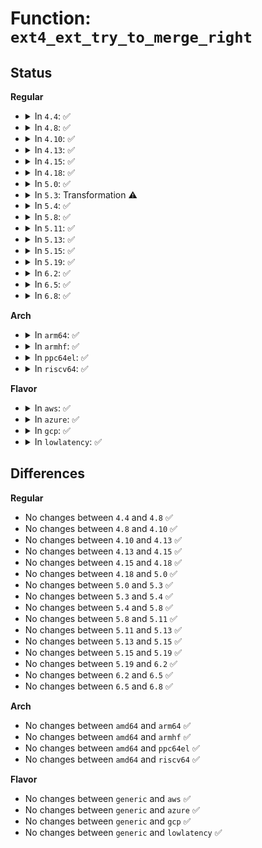 # Function: <code>ext4_ext_try_to_merge_right</code>

## Status
<b>Regular</b>
<ul>
<li>
<details>
<summary>In <code>4.4</code>: ✅</summary>

```c
int ext4_ext_try_to_merge_right(struct inode *inode, struct ext4_ext_path *path, struct ext4_extent *ex);
```

**Collision:** Unique Static

**Inline:** No

**Transformation:** False

**Instances:**

```
In fs/ext4/extents.c (ffffffff812c4580)
Location: fs/ext4/extents.c:1761
Inline: False
Direct callers:
  - fs/ext4/extents.c:ext4_ext_shift_extents
  - fs/ext4/extents.c:ext4_ext_shift_extents
```
**Symbols:**

```
ffffffff812c4580-ffffffff812c470a: ext4_ext_try_to_merge_right (STB_LOCAL)
```
</details>
</li>
<li>
<details>
<summary>In <code>4.8</code>: ✅</summary>

```c
int ext4_ext_try_to_merge_right(struct inode *inode, struct ext4_ext_path *path, struct ext4_extent *ex);
```

**Collision:** Unique Static

**Inline:** No

**Transformation:** False

**Instances:**

```
In fs/ext4/extents.c (ffffffff812f3dd0)
Location: fs/ext4/extents.c:1773
Inline: False
Direct callers:
  - fs/ext4/extents.c:ext4_ext_shift_extents
  - fs/ext4/extents.c:ext4_ext_shift_extents
```
**Symbols:**

```
ffffffff812f3dd0-ffffffff812f3f5c: ext4_ext_try_to_merge_right (STB_LOCAL)
```
</details>
</li>
<li>
<details>
<summary>In <code>4.10</code>: ✅</summary>

```c
int ext4_ext_try_to_merge_right(struct inode *inode, struct ext4_ext_path *path, struct ext4_extent *ex);
```

**Collision:** Unique Static

**Inline:** No

**Transformation:** False

**Instances:**

```
In fs/ext4/extents.c (ffffffff81309d80)
Location: fs/ext4/extents.c:1773
Inline: False
Direct callers:
  - fs/ext4/extents.c:ext4_ext_shift_extents
  - fs/ext4/extents.c:ext4_ext_shift_extents
```
**Symbols:**

```
ffffffff81309d80-ffffffff81309f0c: ext4_ext_try_to_merge_right (STB_LOCAL)
```
</details>
</li>
<li>
<details>
<summary>In <code>4.13</code>: ✅</summary>

```c
int ext4_ext_try_to_merge_right(struct inode *inode, struct ext4_ext_path *path, struct ext4_extent *ex);
```

**Collision:** Unique Static

**Inline:** No

**Transformation:** False

**Instances:**

```
In fs/ext4/extents.c (ffffffff812e84a0)
Location: fs/ext4/extents.c:1773
Inline: False
Direct callers:
  - fs/ext4/extents.c:ext4_ext_shift_extents
  - fs/ext4/extents.c:ext4_ext_shift_extents
```
**Symbols:**

```
ffffffff812e84a0-ffffffff812e85df: ext4_ext_try_to_merge_right (STB_LOCAL)
```
</details>
</li>
<li>
<details>
<summary>In <code>4.15</code>: ✅</summary>

```c
int ext4_ext_try_to_merge_right(struct inode *inode, struct ext4_ext_path *path, struct ext4_extent *ex);
```

**Collision:** Unique Static

**Inline:** No

**Transformation:** False

**Instances:**

```
In fs/ext4/extents.c (ffffffff8130cf40)
Location: fs/ext4/extents.c:1773
Inline: False
Direct callers:
  - fs/ext4/extents.c:ext4_ext_shift_extents
  - fs/ext4/extents.c:ext4_ext_shift_extents
```
**Symbols:**

```
ffffffff8130cf40-ffffffff8130d07f: ext4_ext_try_to_merge_right (STB_LOCAL)
```
</details>
</li>
<li>
<details>
<summary>In <code>4.18</code>: ✅</summary>

```c
int ext4_ext_try_to_merge_right(struct inode *inode, struct ext4_ext_path *path, struct ext4_extent *ex);
```

**Collision:** Unique Static

**Inline:** No

**Transformation:** False

**Instances:**

```
In fs/ext4/extents.c (ffffffff8133c140)
Location: fs/ext4/extents.c:1767
Inline: False
Direct callers:
  - fs/ext4/extents.c:ext4_ext_shift_extents
  - fs/ext4/extents.c:ext4_ext_shift_extents
```
**Symbols:**

```
ffffffff8133c140-ffffffff8133c26a: ext4_ext_try_to_merge_right (STB_LOCAL)
```
</details>
</li>
<li>
<details>
<summary>In <code>5.0</code>: ✅</summary>

```c
int ext4_ext_try_to_merge_right(struct inode *inode, struct ext4_ext_path *path, struct ext4_extent *ex);
```

**Collision:** Unique Static

**Inline:** No

**Transformation:** False

**Instances:**

```
In fs/ext4/extents.c (ffffffff813537f0)
Location: fs/ext4/extents.c:1767
Inline: False
Direct callers:
  - fs/ext4/extents.c:ext4_ext_shift_extents
  - fs/ext4/extents.c:ext4_ext_shift_extents
```
**Symbols:**

```
ffffffff813537f0-ffffffff8135391a: ext4_ext_try_to_merge_right (STB_LOCAL)
```
</details>
</li>
<li>
<details>
<summary>In <code>5.3</code>: Transformation ⚠️</summary>

```c
int ext4_ext_try_to_merge_right(struct inode *inode, struct ext4_ext_path *path, struct ext4_extent *ex);
```

**Collision:** Unique Static

**Inline:** No

**Transformation:** True

**Instances:**

```
In fs/ext4/extents.c (0)
Location: fs/ext4/extents.c:1784
Inline: False
Direct callers:
  - fs/ext4/extents.c:ext4_ext_shift_extents
  - fs/ext4/extents.c:ext4_ext_shift_extents
```
**Symbols:**

```
ffffffff8137d350-ffffffff8137d453: ext4_ext_try_to_merge_right (STB_LOCAL)
ffffffff81382616-ffffffff8138265a: ext4_ext_try_to_merge_right.cold (STB_LOCAL)
```
</details>
</li>
<li>
<details>
<summary>In <code>5.4</code>: ✅</summary>

```c
int ext4_ext_try_to_merge_right(struct inode *inode, struct ext4_ext_path *path, struct ext4_extent *ex);
```

**Collision:** Unique Static

**Inline:** No

**Transformation:** False

**Instances:**

```
In fs/ext4/extents.c (ffffffff81395a50)
Location: fs/ext4/extents.c:1784
Inline: False
Direct callers:
  - fs/ext4/extents.c:ext4_ext_shift_extents
  - fs/ext4/extents.c:ext4_ext_shift_extents
```
**Symbols:**

```
ffffffff81395a50-ffffffff81395b75: ext4_ext_try_to_merge_right (STB_LOCAL)
```
</details>
</li>
<li>
<details>
<summary>In <code>5.8</code>: ✅</summary>

```c
int ext4_ext_try_to_merge_right(struct inode *inode, struct ext4_ext_path *path, struct ext4_extent *ex);
```

**Collision:** Unique Static

**Inline:** No

**Transformation:** False

**Instances:**

```
In fs/ext4/extents.c (ffffffff813dd9f0)
Location: fs/ext4/extents.c:1752
Inline: False
Direct callers:
  - fs/ext4/extents.c:ext4_ext_shift_path_extents
  - fs/ext4/extents.c:ext4_ext_shift_path_extents
  - fs/ext4/extents.c:ext4_ext_try_to_merge
  - fs/ext4/extents.c:ext4_ext_try_to_merge
```
**Symbols:**

```
ffffffff813dd9f0-ffffffff813ddb18: ext4_ext_try_to_merge_right (STB_LOCAL)
```
</details>
</li>
<li>
<details>
<summary>In <code>5.11</code>: ✅</summary>

```c
int ext4_ext_try_to_merge_right(struct inode *inode, struct ext4_ext_path *path, struct ext4_extent *ex);
```

**Collision:** Unique Static

**Inline:** No

**Transformation:** False

**Instances:**

```
In fs/ext4/extents.c (ffffffff813ef2e0)
Location: fs/ext4/extents.c:1751
Inline: False
Direct callers:
  - fs/ext4/extents.c:ext4_ext_shift_path_extents
  - fs/ext4/extents.c:ext4_ext_shift_path_extents
  - fs/ext4/extents.c:ext4_ext_try_to_merge
  - fs/ext4/extents.c:ext4_ext_try_to_merge
```
**Symbols:**

```
ffffffff813ef2e0-ffffffff813ef408: ext4_ext_try_to_merge_right (STB_LOCAL)
```
</details>
</li>
<li>
<details>
<summary>In <code>5.13</code>: ✅</summary>

```c
int ext4_ext_try_to_merge_right(struct inode *inode, struct ext4_ext_path *path, struct ext4_extent *ex);
```

**Collision:** Unique Static

**Inline:** No

**Transformation:** False

**Instances:**

```
In fs/ext4/extents.c (ffffffff813f57a0)
Location: fs/ext4/extents.c:1754
Inline: False
Direct callers:
  - fs/ext4/extents.c:ext4_ext_shift_path_extents
  - fs/ext4/extents.c:ext4_ext_shift_path_extents
  - fs/ext4/extents.c:ext4_ext_try_to_merge
  - fs/ext4/extents.c:ext4_ext_try_to_merge
```
**Symbols:**

```
ffffffff813f57a0-ffffffff813f58c8: ext4_ext_try_to_merge_right (STB_LOCAL)
```
</details>
</li>
<li>
<details>
<summary>In <code>5.15</code>: ✅</summary>

```c
int ext4_ext_try_to_merge_right(struct inode *inode, struct ext4_ext_path *path, struct ext4_extent *ex);
```

**Collision:** Unique Static

**Inline:** No

**Transformation:** False

**Instances:**

```
In fs/ext4/extents.c (ffffffff814474f0)
Location: fs/ext4/extents.c:1792
Inline: False
Direct callers:
  - fs/ext4/extents.c:ext4_ext_shift_path_extents
  - fs/ext4/extents.c:ext4_ext_shift_path_extents
  - fs/ext4/extents.c:ext4_ext_try_to_merge
  - fs/ext4/extents.c:ext4_ext_try_to_merge
```
**Symbols:**

```
ffffffff814474f0-ffffffff8144761d: ext4_ext_try_to_merge_right (STB_LOCAL)
```
</details>
</li>
<li>
<details>
<summary>In <code>5.19</code>: ✅</summary>

```c
int ext4_ext_try_to_merge_right(struct inode *inode, struct ext4_ext_path *path, struct ext4_extent *ex);
```

**Collision:** Unique Static

**Inline:** No

**Transformation:** False

**Instances:**

```
In fs/ext4/extents.c (ffffffff814c3bc0)
Location: fs/ext4/extents.c:1793
Inline: False
Direct callers:
  - fs/ext4/extents.c:ext4_ext_shift_path_extents
  - fs/ext4/extents.c:ext4_ext_shift_path_extents
  - fs/ext4/extents.c:ext4_ext_try_to_merge
  - fs/ext4/extents.c:ext4_ext_try_to_merge
```
**Symbols:**

```
ffffffff814c3bc0-ffffffff814c3d01: ext4_ext_try_to_merge_right (STB_LOCAL)
```
</details>
</li>
<li>
<details>
<summary>In <code>6.2</code>: ✅</summary>

```c
int ext4_ext_try_to_merge_right(struct inode *inode, struct ext4_ext_path *path, struct ext4_extent *ex);
```

**Collision:** Unique Static

**Inline:** No

**Transformation:** False

**Instances:**

```
In fs/ext4/extents.c (ffffffff8155c070)
Location: fs/ext4/extents.c:1801
Inline: False
Direct callers:
  - fs/ext4/extents.c:ext4_ext_shift_path_extents
  - fs/ext4/extents.c:ext4_ext_shift_path_extents
  - fs/ext4/extents.c:ext4_ext_try_to_merge
  - fs/ext4/extents.c:ext4_ext_try_to_merge
```
**Symbols:**

```
ffffffff8155c070-ffffffff8155c1b1: ext4_ext_try_to_merge_right (STB_LOCAL)
```
</details>
</li>
<li>
<details>
<summary>In <code>6.5</code>: ✅</summary>

```c
int ext4_ext_try_to_merge_right(struct inode *inode, struct ext4_ext_path *path, struct ext4_extent *ex);
```

**Collision:** Unique Static

**Inline:** No

**Transformation:** False

**Instances:**

```
In fs/ext4/extents.c (ffffffff81593e80)
Location: fs/ext4/extents.c:1801
Inline: False
Direct callers:
  - fs/ext4/extents.c:ext4_ext_shift_path_extents
  - fs/ext4/extents.c:ext4_ext_shift_path_extents
  - fs/ext4/extents.c:ext4_ext_try_to_merge
  - fs/ext4/extents.c:ext4_ext_try_to_merge
```
**Symbols:**

```
ffffffff81593e80-ffffffff81593fbd: ext4_ext_try_to_merge_right (STB_LOCAL)
```
</details>
</li>
<li>
<details>
<summary>In <code>6.8</code>: ✅</summary>

```c
int ext4_ext_try_to_merge_right(struct inode *inode, struct ext4_ext_path *path, struct ext4_extent *ex);
```

**Collision:** Unique Static

**Inline:** No

**Transformation:** False

**Instances:**

```
In fs/ext4/extents.c (ffffffff815ccb70)
Location: fs/ext4/extents.c:1801
Inline: False
Direct callers:
  - fs/ext4/extents.c:ext4_ext_shift_path_extents
  - fs/ext4/extents.c:ext4_ext_shift_path_extents
  - fs/ext4/extents.c:ext4_ext_try_to_merge
  - fs/ext4/extents.c:ext4_ext_try_to_merge
```
**Symbols:**

```
ffffffff815ccb70-ffffffff815cccad: ext4_ext_try_to_merge_right (STB_LOCAL)
```
</details>
</li>
</ul>
<b>Arch</b>
<ul>
<li>
<details>
<summary>In <code>arm64</code>: ✅</summary>

```c
int ext4_ext_try_to_merge_right(struct inode *inode, struct ext4_ext_path *path, struct ext4_extent *ex);
```

**Collision:** Unique Static

**Inline:** No

**Transformation:** False

**Instances:**

```
In fs/ext4/extents.c (ffff800010468840)
Location: fs/ext4/extents.c:1784
Inline: False
Direct callers:
  - fs/ext4/extents.c:ext4_ext_shift_extents
  - fs/ext4/extents.c:ext4_ext_shift_extents
```
**Symbols:**

```
ffff800010468840-ffff8000104689ac: ext4_ext_try_to_merge_right (STB_LOCAL)
```
</details>
</li>
<li>
<details>
<summary>In <code>armhf</code>: ✅</summary>

```c
int ext4_ext_try_to_merge_right(struct inode *inode, struct ext4_ext_path *path, struct ext4_extent *ex);
```

**Collision:** Unique Static

**Inline:** No

**Transformation:** False

**Instances:**

```
In fs/ext4/extents.c (c06295b8)
Location: fs/ext4/extents.c:1784
Inline: False
Direct callers:
  - fs/ext4/extents.c:ext4_ext_shift_extents
  - fs/ext4/extents.c:ext4_ext_shift_extents
```
**Symbols:**

```
c06295b8-c062973c: ext4_ext_try_to_merge_right (STB_LOCAL)
```
</details>
</li>
<li>
<details>
<summary>In <code>ppc64el</code>: ✅</summary>

```c
int ext4_ext_try_to_merge_right(struct inode *inode, struct ext4_ext_path *path, struct ext4_extent *ex);
```

**Collision:** Unique Static

**Inline:** No

**Transformation:** False

**Instances:**

```
In fs/ext4/extents.c (c000000000586d60)
Location: fs/ext4/extents.c:1784
Inline: False
Direct callers:
  - fs/ext4/extents.c:ext4_ext_shift_extents
  - fs/ext4/extents.c:ext4_ext_shift_extents
  - fs/ext4/extents.c:ext4_ext_try_to_merge
  - fs/ext4/extents.c:ext4_ext_try_to_merge
```
**Symbols:**

```
c000000000586d60-c000000000586f38: ext4_ext_try_to_merge_right (STB_LOCAL)
```
</details>
</li>
<li>
<details>
<summary>In <code>riscv64</code>: ✅</summary>

```c
int ext4_ext_try_to_merge_right(struct inode *inode, struct ext4_ext_path *path, struct ext4_extent *ex);
```

**Collision:** Unique Static

**Inline:** No

**Transformation:** False

**Instances:**

```
In fs/ext4/extents.c (ffffffe0002f63c6)
Location: fs/ext4/extents.c:1784
Inline: False
Direct callers:
  - fs/ext4/extents.c:ext4_ext_shift_extents
  - fs/ext4/extents.c:ext4_ext_shift_extents
```
**Symbols:**

```
ffffffe0002f63c6-ffffffe0002f651e: ext4_ext_try_to_merge_right (STB_LOCAL)
```
</details>
</li>
</ul>
<b>Flavor</b>
<ul>
<li>
<details>
<summary>In <code>aws</code>: ✅</summary>

```c
int ext4_ext_try_to_merge_right(struct inode *inode, struct ext4_ext_path *path, struct ext4_extent *ex);
```

**Collision:** Unique Static

**Inline:** No

**Transformation:** False

**Instances:**

```
In fs/ext4/extents.c (ffffffff8138e030)
Location: fs/ext4/extents.c:1784
Inline: False
Direct callers:
  - fs/ext4/extents.c:ext4_ext_shift_extents
  - fs/ext4/extents.c:ext4_ext_shift_extents
```
**Symbols:**

```
ffffffff8138e030-ffffffff8138e155: ext4_ext_try_to_merge_right (STB_LOCAL)
```
</details>
</li>
<li>
<details>
<summary>In <code>azure</code>: ✅</summary>

```c
int ext4_ext_try_to_merge_right(struct inode *inode, struct ext4_ext_path *path, struct ext4_extent *ex);
```

**Collision:** Unique Static

**Inline:** No

**Transformation:** False

**Instances:**

```
In fs/ext4/extents.c (ffffffff8137eac0)
Location: fs/ext4/extents.c:1784
Inline: False
Direct callers:
  - fs/ext4/extents.c:ext4_ext_shift_extents
  - fs/ext4/extents.c:ext4_ext_shift_extents
```
**Symbols:**

```
ffffffff8137eac0-ffffffff8137ebe5: ext4_ext_try_to_merge_right (STB_LOCAL)
```
</details>
</li>
<li>
<details>
<summary>In <code>gcp</code>: ✅</summary>

```c
int ext4_ext_try_to_merge_right(struct inode *inode, struct ext4_ext_path *path, struct ext4_extent *ex);
```

**Collision:** Unique Static

**Inline:** No

**Transformation:** False

**Instances:**

```
In fs/ext4/extents.c (ffffffff8138b990)
Location: fs/ext4/extents.c:1784
Inline: False
Direct callers:
  - fs/ext4/extents.c:ext4_ext_shift_extents
  - fs/ext4/extents.c:ext4_ext_shift_extents
```
**Symbols:**

```
ffffffff8138b990-ffffffff8138bab5: ext4_ext_try_to_merge_right (STB_LOCAL)
```
</details>
</li>
<li>
<details>
<summary>In <code>lowlatency</code>: ✅</summary>

```c
int ext4_ext_try_to_merge_right(struct inode *inode, struct ext4_ext_path *path, struct ext4_extent *ex);
```

**Collision:** Unique Static

**Inline:** No

**Transformation:** False

**Instances:**

```
In fs/ext4/extents.c (ffffffff8139f6e0)
Location: fs/ext4/extents.c:1784
Inline: False
Direct callers:
  - fs/ext4/extents.c:ext4_ext_shift_extents
  - fs/ext4/extents.c:ext4_ext_shift_extents
```
**Symbols:**

```
ffffffff8139f6e0-ffffffff8139f805: ext4_ext_try_to_merge_right (STB_LOCAL)
```
</details>
</li>
</ul>

## Differences
<b>Regular</b>
<ul>
<li>
No changes between <code>4.4</code> and <code>4.8</code> ✅
</li>
<li>
No changes between <code>4.8</code> and <code>4.10</code> ✅
</li>
<li>
No changes between <code>4.10</code> and <code>4.13</code> ✅
</li>
<li>
No changes between <code>4.13</code> and <code>4.15</code> ✅
</li>
<li>
No changes between <code>4.15</code> and <code>4.18</code> ✅
</li>
<li>
No changes between <code>4.18</code> and <code>5.0</code> ✅
</li>
<li>
No changes between <code>5.0</code> and <code>5.3</code> ✅
</li>
<li>
No changes between <code>5.3</code> and <code>5.4</code> ✅
</li>
<li>
No changes between <code>5.4</code> and <code>5.8</code> ✅
</li>
<li>
No changes between <code>5.8</code> and <code>5.11</code> ✅
</li>
<li>
No changes between <code>5.11</code> and <code>5.13</code> ✅
</li>
<li>
No changes between <code>5.13</code> and <code>5.15</code> ✅
</li>
<li>
No changes between <code>5.15</code> and <code>5.19</code> ✅
</li>
<li>
No changes between <code>5.19</code> and <code>6.2</code> ✅
</li>
<li>
No changes between <code>6.2</code> and <code>6.5</code> ✅
</li>
<li>
No changes between <code>6.5</code> and <code>6.8</code> ✅
</li>
</ul>
<b>Arch</b>
<ul>
<li>
No changes between <code>amd64</code> and <code>arm64</code> ✅
</li>
<li>
No changes between <code>amd64</code> and <code>armhf</code> ✅
</li>
<li>
No changes between <code>amd64</code> and <code>ppc64el</code> ✅
</li>
<li>
No changes between <code>amd64</code> and <code>riscv64</code> ✅
</li>
</ul>
<b>Flavor</b>
<ul>
<li>
No changes between <code>generic</code> and <code>aws</code> ✅
</li>
<li>
No changes between <code>generic</code> and <code>azure</code> ✅
</li>
<li>
No changes between <code>generic</code> and <code>gcp</code> ✅
</li>
<li>
No changes between <code>generic</code> and <code>lowlatency</code> ✅
</li>
</ul>
